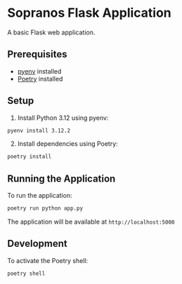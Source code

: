 # Sopranos Flask Application

A basic Flask web application.

## Prerequisites

- [pyenv](https://github.com/pyenv/pyenv) installed
- [Poetry](https://python-poetry.org/docs/#installation) installed

## Setup

1. Install Python 3.12 using pyenv:
```bash
pyenv install 3.12.2
```

2. Install dependencies using Poetry:
```bash
poetry install
```

## Running the Application

To run the application:

```bash
poetry run python app.py
```

The application will be available at `http://localhost:5000`

## Development

To activate the Poetry shell:
```bash
poetry shell
``` 